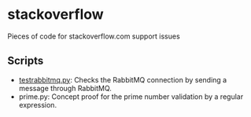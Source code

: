 # stackoverflow #
Pieces of code for stackoverflow.com support issues

## Scripts ##

* [testrabbitmq.py](https://github.com/westial/stackoverflow/blob/master/scripts/testrabbitmq.py): Checks the RabbitMQ connection by sending a message through RabbitMQ.
* prime.py: Concept proof for the prime number validation by a regular 
  expression.
